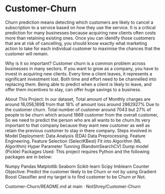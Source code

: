 # Customer-Churn
Churn prediction means detecting which customers are likely to cancel a subscription to a service based on how they use the service. It is a critical prediction for many businesses because acquiring new clients often costs more than retaining existing ones. Once you can identify those customers that are at risk of cancelling, you should know exactly what marketing action to take for each individual customer to maximise the chances that the customer will remain.

Why is it so important?
Customer churn is a common problem across businesses in many sectors. If you want to grow as a company, you have to invest in acquiring new clients. Every time a client leaves, it represents a significant investment lost. Both time and effort need to be channelled into replacing them. Being able to predict when a client is likely to leave, and offer them incentives to stay, can offer huge savings to a business.

About This Project:
In our dataset, Total amount of Monthly charges are around 16,056,169$ from that 18% of amount loss around 2862927% Due to the customer churn.
Total number of customer around 7043 but 27% of people to be churn which around 1869 customer from the overall customer,
So we need to predict the person who are all wants to be churn.Its very important to that company because they want new customer as well as retain the previous customer to stay in there company.
Steps involved in Model Deployment:
Data Analysis (EDA)
Data Preprocessing.
Feature Engineering.
Feature Selection (SelectKBest)
Fit into Algorithm (ML Algorithm)
Hyper Parameter Tunning (RandomSearchCV)
Dump model (Pickle)
Packages Used:
This project requires Python and the following packages are in below:

Numpy
Pandas
Matplotlib
Seaborn
Scikit-learn
Scipy
Imblearn
Counter
Objective:
Predict the customer likely to be Churn or not by using Gradient Boost Classifier and my target is to find customer to be Churn or Not.

Customer-Churn/README.md at main · NotShrey/Customer-Churn
